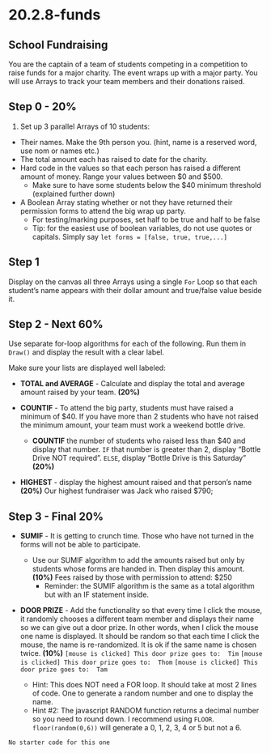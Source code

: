 # 20.2.8-funds

## School Fundraising


You are the captain of a team of students competing in a competition to raise funds for a major charity.  The event wraps up with a major party.  You will use Arrays to track your team members and their donations raised.  



## Step 0 - 20%
1. Set up 3 parallel Arrays of 10 students:
- Their names. Make the 9th person you.  (hint, name is a reserved word, use nom or names etc.)
- The total amount each has raised to date for the charity.  
- Hard code in the values so that each person has raised a different amount of money.  Range your values between $0 and $500.
    - Make sure to have some students below the $40 minimum threshold (explained further down)
- A Boolean Array stating whether or not they have returned their permission forms to attend the big wrap up party.
  - For testing/marking purposes, set half to be true and half to be false
   - Tip: for the easiest use of boolean variables, do not use quotes or capitals. Simply say  `let forms = [false, true, true,...]`

## Step 1 
Display on the canvas all three Arrays using a single `For` Loop so that each student’s name appears with their dollar amount and true/false value beside it.

## Step 2 - Next 60%
Use separate for-loop algorithms for each of the following. Run them in `Draw()` and display the result with a clear label.  

Make sure your lists are displayed well labeled:

- **TOTAL and AVERAGE** - Calculate and display the total and average amount raised by your team. **(20%)**

- **COUNTIF** - To attend the big party, students must have raised a minimum of $40. If you have more than 2 students who have not raised the minimum amount, your team must work a weekend bottle drive.
  - **COUNTIF** the number of students who raised less than $40 and display that number.
`IF` that number is greater than 2, display “Bottle Drive NOT required”.  `ELSE`, display  “Bottle Drive is this Saturday” **(20%)**

- **HIGHEST** - display the highest amount raised and that person’s name **(20%)**
		Our highest fundraiser was Jack who raised $790;


## Step 3 - Final 20%


- **SUMIF** - It is getting to crunch time. Those who have not turned in the forms will not be able to participate.
  - Use our SUMIF algorithm to add the amounts raised but only by students whose forms are handed in. Then display this amount.    **(10%)**
		Fees raised by those with permission to attend: $250
    - Reminder: the SUMIF algorithm is the same as a total algorithm but with an IF statement inside.

- **DOOR PRIZE** - Add the functionality so that every time I click the mouse, it randomly chooses a different team member and displays their name so we can give out a door prize.  In other words, when I click the mouse one name is displayed.  It should be random so that each time I click the mouse, the name is re-randomized. It is ok if the same name is chosen twice. **(10%)**
	`[mouse is clicked] This door prize goes to:  Tim`
	`[mouse is clicked] This door prize goes to:  Thom`
	`[mouse is clicked] This door prize goes to:  Tam`
    - Hint: This does NOT need a FOR loop.  It should take at most 2 lines of code. One to generate a random number and one to display the name.
    - Hint #2:  The javascript RANDOM function returns a decimal number so you need to round down.  I recommend using `FLOOR`.  
	`floor(random(0,6))`  will generate a 0, 1, 2, 3, 4 or 5 but not a 6.

```
No starter code for this one
```
